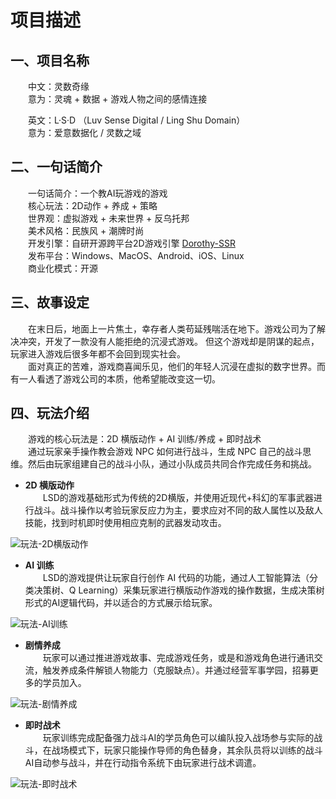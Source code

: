# 项目描述

## 一、项目名称

&emsp;&emsp;中文：灵数奇缘  
&emsp;&emsp;意为：灵魂 + 数据 + 游戏人物之间的感情连接

&emsp;&emsp;英文：L·S·D （Luv Sense Digital / Ling Shu Domain）   
&emsp;&emsp;意为：爱意数据化 / 灵数之域

## 二、一句话简介

&emsp;&emsp;一句话简介：一个教AI玩游戏的游戏  
&emsp;&emsp;核心玩法：2D动作 + 养成 + 策略  
&emsp;&emsp;世界观：虚拟游戏 + 未来世界 + 反乌托邦  
&emsp;&emsp;美术风格：民族风 + 潮牌时尚  
&emsp;&emsp;开发引擎：自研开源跨平台2D游戏引擎 [Dorothy-SSR](technical-description/index.md)  
&emsp;&emsp;发布平台：Windows、MacOS、Android、iOS、Linux  
&emsp;&emsp;商业化模式：开源

## 三、故事设定

&emsp;&emsp;在末日后，地面上一片焦土，幸存者人类苟延残喘活在地下。游戏公司为了解决冲突，开发了一款没有人能拒绝的沉浸式游戏。
但这个游戏却是阴谋的起点，玩家进入游戏后很多年都不会回到现实社会。  
&emsp;&emsp;面对真正的苦难，游戏商喜闻乐见，他们的年轻人沉浸在虚拟的数字世界。而有一人看透了游戏公司的本质，他希望能改变这一切。

## 四、玩法介绍

&emsp;&emsp;游戏的核心玩法是：2D 横版动作 + AI 训练/养成 + 即时战术  
&emsp;&emsp;通过玩家亲手操作教会游戏 NPC 如何进行战斗，生成 NPC 自己的战斗思维。然后由玩家组建自己的战斗小队，通过小队成员共同合作完成任务和挑战。

* **2D 横版动作**  
&emsp;&emsp;LSD的游戏基础形式为传统的2D横版，并使用近现代+科幻的军事武器进行战斗。战斗操作以考验玩家反应力为主，要求应对不同的敌人属性以及敌人技能，找到时机即时使用相应克制的武器发动攻击。

![玩法-2D横版动作](/img/intro/gameplay-platformer.jpg)

* **AI 训练**  
&emsp;&emsp;LSD的游戏提供让玩家自行创作 AI 代码的功能，通过人工智能算法（分类决策树、Q Learning）采集玩家进行横版动作游戏的操作数据，生成决策树形式的AI逻辑代码，并以适合的方式展示给玩家。

![玩法-AI训练](/img/intro/gameplay-AI-training.jpg)

* **剧情养成**  
&emsp;&emsp;玩家可以通过推进游戏故事、完成游戏任务，或是和游戏角色进行通讯交流，触发养成条件解锁人物能力（克服缺点）。并通过经营军事学园，招募更多的学员加入。

![玩法-剧情养成](/img/intro/gameplay-making.jpg)

* **即时战术**  
&emsp;&emsp;玩家训练完成配备强力战斗AI的学员角色可以编队投入战场参与实际的战斗，在战场模式下，玩家只能操作导师的角色替身，其余队员将以训练的战斗AI自动参与战斗，并在行动指令系统下由玩家进行战术调遣。

![玩法-即时战术](/img/intro/gameplay-RTT.jpg)